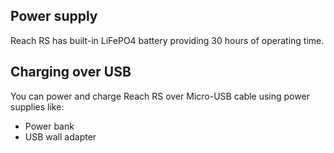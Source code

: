 ## Power supply

Reach RS has built-in LiFePO4 battery providing 30 hours of operating time. 

## Charging over USB

You can power and charge Reach RS over Micro-USB cable using power supplies like:

* Power bank
* USB wall adapter
